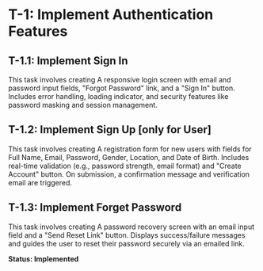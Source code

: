 # T-1: Implement Authentication Features
## T-1.1: Implement Sign In
This task involves creating A responsive login screen with email and password input fields, "Forgot Password" link, and a "Sign In" button. Includes error handling, loading indicator, and security features like password masking and session management.
## T-1.2: Implement Sign Up [only for User]
This task involves creating A registration form for new users with fields for Full Name, Email, Password, Gender, Location, and Date of Birth. Includes real-time validation (e.g., password strength, email format) and "Create Account" button. On submission, a confirmation message and verification email are triggered. 
## T-1.3: Implement Forget Password
This task involves creating A password recovery screen with an email input field and a "Send Reset Link" button. Displays success/failure messages and guides the user to reset their password securely via an emailed link.

**Status: Implemented**
